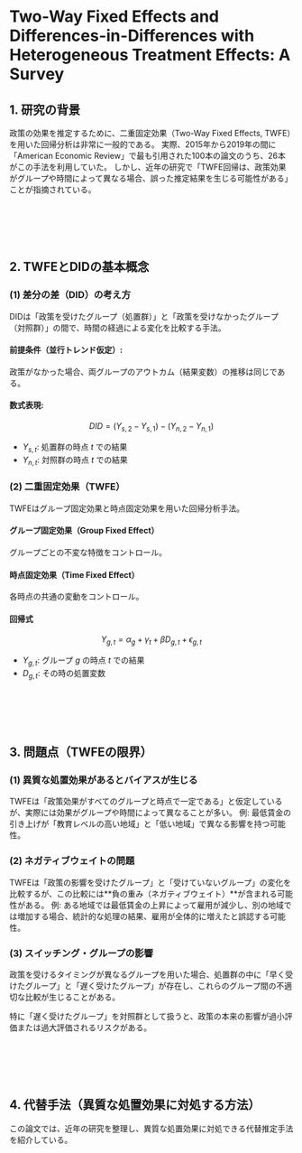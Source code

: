# Two-Way Fixed Effects and Differences-in-Differences with Heterogeneous Treatment Effects: A Survey

## 1. 研究の背景
政策の効果を推定するために、二重固定効果（Two-Way Fixed Effects, TWFE）を用いた回帰分析は非常に一般的である。
実際、2015年から2019年の間に「American Economic Review」で最も引用された100本の論文のうち、26本がこの手法を利用していた。
しかし、近年の研究で「TWFE回帰は、政策効果がグループや時間によって異なる場合、誤った推定結果を生じる可能性がある」ことが指摘されている。

<br>
<br>
<br>
<br>


## 2. TWFEとDIDの基本概念
### (1) 差分の差（DID）の考え方
DIDは「政策を受けたグループ（処置群）」と「政策を受けなかったグループ（対照群）」の間で、時間の経過による変化を比較する手法。

#### 前提条件（並行トレンド仮定）:
政策がなかった場合、両グループのアウトカム（結果変数）の推移は同じである。

#### 数式表現:
$$
DID = (Y_{s,2} - Y_{s,1}) - (Y_{n,2} - Y_{n,1})
$$

- $Y_{s,t}$: 処置群の時点 $t$ での結果
- $Y_{n,t}$: 対照群の時点 $t$ での結果

### (2) 二重固定効果（TWFE）
TWFEはグループ固定効果と時点固定効果を用いた回帰分析手法。

#### グループ固定効果（Group Fixed Effect）
グループごとの不変な特徴をコントロール。

#### 時点固定効果（Time Fixed Effect）
各時点の共通の変動をコントロール。

#### 回帰式
$$
Y_{g,t} = \alpha_g + \gamma_t + \beta D_{g,t} + \epsilon_{g,t}
$$

- $Y_{g,t}$: グループ $g$ の時点 $t$ での結果
- $D_{g,t}$: その時の処置変数



<br>
<br>
<br>
<br>


## 3. 問題点（TWFEの限界）
### (1) 異質な処置効果があるとバイアスが生じる
TWFEは「政策効果がすべてのグループと時点で一定である」と仮定しているが、実際には効果がグループや時間によって異なることが多い。
例: 最低賃金の引き上げが「教育レベルの高い地域」と「低い地域」で異なる影響を持つ可能性。

### (2) ネガティブウェイトの問題
TWFEは「政策の影響を受けたグループ」と「受けていないグループ」の変化を比較するが、この比較には**負の重み（ネガティブウェイト）**が含まれる可能性がある。
例: ある地域では最低賃金の上昇によって雇用が減少し、別の地域では増加する場合、統計的な処理の結果、雇用が全体的に増えたと誤認する可能性。

### (3) スイッチング・グループの影響
政策を受けるタイミングが異なるグループを用いた場合、処置群の中に「早く受けたグループ」と「遅く受けたグループ」が存在し、これらのグループ間の不適切な比較が生じることがある。

特に「遅く受けたグループ」を対照群として扱うと、政策の本来の影響が過小評価または過大評価されるリスクがある。


<br>
<br>
<br>
<br>






## 4. 代替手法（異質な処置効果に対処する方法）
この論文では、近年の研究を整理し、異質な処置効果に対処できる代替推定手法を紹介している。


